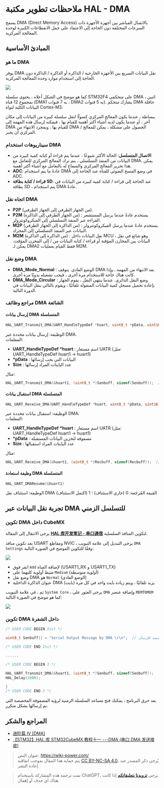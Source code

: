 # ملاحظات تطوير مكتبة HAL - DMA

يسمح DMA (Direct Memory Access) بالاتصال المباشر بين أجهزة الأجهزة ذات السرعات المختلفة دون الحاجة إلى الاعتماد على حمل الانقطاعات الكبيرة لوحدة المعالجة المركزية.

## المبادئ الأساسية

### ما هو DMA

يوفر DMA نقل البيانات السريع بين الأجهزة الخارجية / الذاكرة أو الذاكرة / الذاكرة دون الحاجة إلى استخدام موارد وحدة المعالجة المركزية.

![](https://img.wiki-power.com/d/wiki-media/img/20210404153423.png)

كما هو موضح في الشكل أعلاه ، يحتوي سلسلة STM32F4 على متحكمي DMA اثنين ، بمجموع 12 قناة (DMA1 به 7 قنوات ، DMA2 به 5 قنوات). يشارك متحكم DMA حافلة البيانات الكلية لنواة Cortex-M3.

ببساطة ، عندما يكون المعالج المركزي كسولًا لنقل سلسلة كبيرة من البيانات إلى مكان آخر ، أو عندما يكون لديه أشياء أكثر أهمية للقيام بها ، فيمكنه إرسال هذه المهمة إلى DMA للقيام بها ، وبمجرد الانتهاء من DMA / الحصول على مشكلة ، يمكن للمعالج المركزي أن يخبر.

### سيناريوهات استخدام DMA

- **الاتصال المتسلسل**: الحالة الأكثر شيوعًا ، عندما يتم قراءة أو كتابة كمية كبيرة من البيانات من المنفذ التسلسلي ، يتم ترك المعالج المركزي للتعامل مع DMA. يمكن هذا تحرير المعالج المركزي والسماح له بالتعامل مع أشياء أكثر أهمية.
- **ADC**: عادةً ما يتم استخدام DMA في وضع المسح الضوئي للقناة عند الحاجة إلى ADC.
- **قراءة / كتابة بطاقة SD**: عند الحاجة إلى قراءة / كتابة كمية كبيرة من البيانات في بطاقة SD ، يتم استخدام DMA عادةً.

### اتجاه نقل DMA

- **P2P** (من الجهاز الطرفي إلى الجهاز الطرفي).
- **P2M** (من الجهاز الطرفي إلى الذاكرة) : يستخدم عادةً عندما يرسل المستشعر القراءة عبر المنفذ التسلسلي إلى الميكروكونترولر.
- **M2P** (من الذاكرة إلى الجهاز الطرفي) : يستخدم عادةً عندما يرسل الميكروكونترولر البيانات عبر المنفذ التسلسلي إلى المحرك.
- **M2M** (من الذاكرة إلى الذاكرة) : نقل البيانات داخل MCU ، وهو شائع في نقل البيانات بين المخازن المؤقتة أو قراءة / كتابة البيانات من / إلى المخزن المؤقت. يمكن لـ DMA2 فقط القيام بعمليات M2M.

### وضع نقل DMA

- **DMA_Mode_Normal** : الوضع العادي. يتوقف DMA بعد الانتهاء من المهمة ، وإذا كانت هناك حاجة للاستخدام مرة أخرى ، فيجب تشغيله يدويًا مرة أخرى.
- **DMA_Mode_Circular** : وضع النقل الدائري. عندما ينتهي النقل ، يقوم الجهاز بإعادة تحميل مسجل كمية البيانات المنقولة تلقائيًا ، ويقوم بالتالي بنقل البيانات في الدورة التالية.

### مراجع وظائف DMA الشائعة

#### إرسال بيانات DMA المتسلسلة

```c
HAL_UART_Transmit_DMA(UART_HandleTypeDef *huart, uint8_t *pData, uint16_t Size)
```

الوظيفة: إرسال بيانات محددة عبر DMA.  
المعلمات:

- **UART_HandleTypeDef \*huart** : اسم مستعار UATR (مثل: UART_HandleTypeDef huart1 -> huart1)
- **\*pData** : البيانات التي يجب إرسالها
- **Size** : عدد البايتات المراد إرسالها

مثال:

```c
HAL_UART_Transmit_DMA(&huart1, (uint8_t *)Senbuff, sizeof(Senbuff));  // إرسال مصفوفة Senbuff عبر المنفذ التسلسلي
```

#### استقبال بيانات DMA المتسلسلة

```c
HAL_UART_Receive_DMA(UART_HandleTypeDef *huart, uint8_t *pData, uint16_t Size)
```

الوظيفة: استقبال بيانات محددة عبر DMA.  
المعلمات:

- **UART_HandleTypeDef \*huart** : اسم مستعار UATR (مثل: UART_HandleTypeDef huart1 -> huart1)
- **\*pData** : مصفوفة لتخزين البيانات المستقبلة
- **Size** : عدد البايتات المراد استقبالها

مثال:

```c
HAL_UART_Receive_DMA(&huart1, (uint8_t *)Recbuff, sizeof(Recbuff));  // استقبال المنفذ التسلسلي وتخزينه في مصفوفة Recbuff
```

#### وظيفة استعادة DMA المتسلسلة

```c
HAL_UART_DMAResume(&huart1)
```

الوظيفة: استئناف نقل DMA
القيمة المُرجَعة: 0 (جاري الاستئناف) ؛ 1 (اكتمل الاستئناف)

## تجربة نقل البيانات عبر DMA للتسلسل الزمني

### تكوين DMA داخل CubeMX

يرجى الانتقال إلى المقالة [**HAL 库开发笔记 - 串口通信**](https://wiki-power.com/ar/HAL%E5%BA%93%E5%BC%80%E5%8F%91%E7%AC%94%E8%AE%B0-%E4%B8%B2%E5%8F%A3%E9%80%9A%E4%BF%A1) لتكوين المنافذ السلسلية.

بعد تكوين منافذ USART ومقاطع NVIC ، يرجى التبديل إلى علامة التبويب `DMA Settings` وفقًا للتكوين الموضح في الصورة التالية:

![](https://img.wiki-power.com/d/wiki-media/img/20210404165541.png)

- انقر فوق `Add` لإضافة القناة (USART1_RX و USART1_TX)
- ضبط أولوية كليهما على `Medium` (أولوية متوسطة)
- وضع نقل DMA هو `Normal` (الوضع العادي)
- عنوان الذاكرة الداخلية DMA يزيد تلقائيًا ، ويتم زيادة بايت واحد في كل مرة (بايت)

ثم ، في علامة التبويب `System Core` ، يرجى العثور على `DMA` وإضافة عنصر `MEMTOMEM` كما هو موضح في الصورة التالية:

![](https://img.wiki-power.com/d/wiki-media/img/20210404170002.png)

### تكوين DMA داخل الشفرة

```c title="main.c"
/* USER CODE BEGIN Init */

uint8_t Senbuff[] = "Serial Output Message by DMA \r\n";  // رسالة مخصصة للإرسال

/* USER CODE END Init */

......

/* USER CODE BEGIN 3 */

HAL_UART_Transmit_DMA(&huart1, (uint8_t *)Senbuff, sizeof(Senbuff));
HAL_Delay(1000);

}
/* USER CODE END 3 */
```

بعد حرق البرنامج ، يمكنك فتح مساعد السلسلة الزمنية لرؤية المصفوفة المخصصة التي تم إرسالها بشكل متكرر.

## المراجع والشكر

- [进阶篇 IV [DMA]](https://alchemicronin.github.io/posts/90d72de/#4-0-%E7%BB%83%E4%B9%A0%E9%A1%B9%E7%9B%AE)
- [【STM32】HAL 库 STM32CubeMX 教程十一 ---DMA (串口 DMA 发送接收)](https://blog.csdn.net/as480133937/article/details/104827639)

> عنوان النص: <https://wiki-power.com/>  
> يتم حماية هذا المقال بموجب اتفاقية [CC BY-NC-SA 4.0](https://creativecommons.org/licenses/by/4.0/deed.zh)، يُرجى ذكر المصدر عند إعادة النشر.

> تمت ترجمة هذه المشاركة باستخدام ChatGPT، يرجى [**تزويدنا بتعليقاتكم**](https://github.com/linyuxuanlin/Wiki_MkDocs/issues/new) إذا كانت هناك أي حذف أو إهمال.
